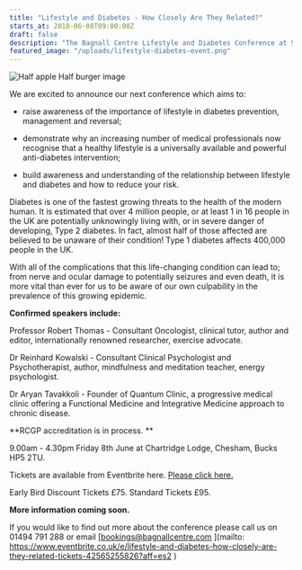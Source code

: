 ```yaml
---
title: "Lifestyle and Diabetes - How Closely Are They Related?"
starts_at: 2018-06-08T09:00:00Z
draft: false
description: "The Bagnall Centre Lifestyle and Diabetes Conference at 9.00am-4.30pm on Friday 8th June aims to raise awareness of the importance of lifestyle in diabetes prevention, management and reversal ."
featured_image: "/uploads/lifestyle-diabetes-event.png"
---
```


![Half apple Half burger image](/uploads/lifestyle-diabetes-event.png)

We are excited to announce our next conference which aims to:

- raise awareness of the importance of lifestyle in diabetes prevention, management and reversal;

- demonstrate why an increasing number of medical professionals now recognise that a healthy lifestyle is a universally available and powerful anti-diabetes intervention;

- build awareness and understanding of the relationship between lifestyle and diabetes and how to reduce your risk.

Diabetes is one of the fastest growing threats to the health of the modern human. It is estimated that over 4 million people, or at least 1 in 16 people in the UK are potentially unknowingly living with, or in severe danger of developing, Type 2 diabetes. In fact, almost half of those affected are believed to be unaware of their condition! Type 1 diabetes affects 400,000 people in the UK.
 
With all of the complications that this life-changing condition can lead to; from nerve and ocular damage to potentially seizures and even death, it is more vital than ever for us to be aware of our own culpability in the prevalence of this growing epidemic.

**Confirmed speakers include:**

Professor Robert Thomas - Consultant Oncologist, clinical tutor, author and editor, internationally renowned researcher, exercise advocate. 

Dr Reinhard Kowalski - Consultant Clinical Psychologist and Psychotherapist, author, mindfulness and meditation teacher, energy psychologist.
 
Dr Aryan Tavakkoli - Founder of Quantum Clinic, a progressive medical clinic offering a Functional Medicine and Integrative Medicine approach to chronic disease. 

**RCGP accreditation is in process. **

9.00am - 4.30pm Friday 8th June at Chartridge Lodge, Chesham, Bucks HP5 2TU.

Tickets are available from Eventbrite here. [Please click here. ](http://https://www.eventbrite.co.uk/e/lifestyle-and-diabetes-how-closely-are-they-related-tickets-42565255826?aff=es2 )

Early Bird Discount Tickets £75. Standard Tickets £95.

**More information coming soon.** 

If you would like to find out more about the conference please call us on 01494 791 288 or email [bookings@bagnallcentre.com ](mailto: https://www.eventbrite.co.uk/e/lifestyle-and-diabetes-how-closely-are-they-related-tickets-42565255826?aff=es2 )
